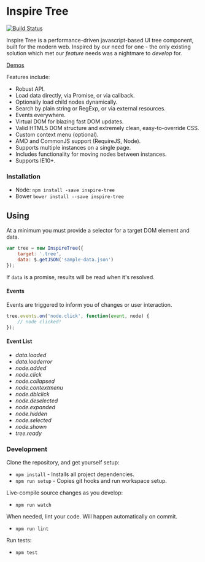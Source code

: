 # Inspire Tree

[![Build Status](https://travis-ci.org/helion3/inspire-tree.svg)](https://travis-ci.org/helion3/inspire-tree)

Inspire Tree is a performance-driven javascript-based UI tree component, built for the modern web. Inspired by
our need for one - the only existing solution which met our *feature* needs was a nightmare to *develop* for.

[Demos](http://helion3.com/inspire-tree/)

Features include:

- Robust API.
- Load data directly, via Promise, or via callback.
- Optionally load child nodes dynamically.
- Search by plain string or RegExp, or via external resources.
- Events everywhere.
- Virtual DOM for blazing fast DOM updates.
- Valid HTML5 DOM structure and extremely clean, easy-to-override CSS.
- Custom context menu (optional).
- AMD and CommonJS support (RequireJS, Node).
- Supports multiple instances on a single page.
- Includes functionality for moving nodes between instances.
- Supports IE10+.

### Installation

- Node: `npm install -save inspire-tree`
- Bower `bower install --save inspire-tree`

## Using

At a minimum you must provide a selector for a target DOM element and data.

```js
var tree = new InspireTree({
    target: '.tree',
    data: $.getJSON('sample-data.json')
});
```

If `data` is a promise, results will be read when it's resolved.

#### Events

Events are triggered to inform you of changes or user interaction.

```js
tree.events.on('node.click', function(event, node) {
    // node clicked!
});
```

#### Event List

- *data.loaded*
- *data.loaderror*
- *node.added*
- *node.click*
- *node.collapsed*
- *node.contextmenu*
- *node.dblclick*
- *node.deselected*
- *node.expanded*
- *node.hidden*
- *node.selected*
- *node.shown*
- *tree.ready*

### Development

Clone the repository, and get yourself setup:

- `npm install` - Installs all project dependencies.
- `npm run setup` - Copies git hooks and run workspace setup.

Live-compile source changes as you develop:

- `npm run watch`

When needed, lint your code. Will happen automatically on commit.

- `npm run lint`

Run tests:

- `npm test`
